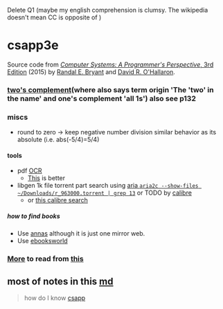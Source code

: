 Delete Q1 (maybe my english comprehension is clumsy. The wikipedia doesn't mean CC is opposite of )
# csapp3e
Source code from [*Computer Systems: A Programmer's Perspective*, 3rd Edition](http://csapp.cs.cmu.edu/3e/home.html) (2015) by [Randal E. Bryant](http://www.cs.cmu.edu/~bryant) and [David R. O'Hallaron](http://www.cs.cmu.edu/~droh).
###  [two's complement](https://en.wikipedia.org/wiki/Two%27s_complement#Theory)(where also says term origin 'The 'two' in the name' and one's complement 'all 1s') also see p132
### miscs
- round to zero -> keep negative number division similar behavior as its absolute (i.e. abs(-5/4)=5/4)
#### tools
- pdf [OCR](https://tools.pdf24.org/en/ocr-pdf)
  - [This](https://avepdf.com/pdf-ocr) is better
- libgen 1k file torrent part search using [aria `aria2c --show-files ~/Downloads/r_963000.torrent | grep 13`](https://github.com/aria2/aria2/issues/843) or TODO by [calibre](https://www.reddit.com/r/libgen/comments/lxt7gu/ive_got_1000_books_now_what/)
  - or [this calibre search](https://www.reddit.com/r/Piracy/comments/wq03z7/a_calibre_plugin_that_allows_you_to_search_for/)
##### how to find books
- Use [annas](https://zh.annas-archive.org/) although it is just one mirror web.
- Use [ebooksworld](https://dl.ebooksworld.ir/books/Artificial.Intelligence.A.Modern.Approach.4th.Edition.Peter.Norvig.%20Stuart.Russell.Pearson.9780134610993.EBooksWorld.ir.pdf)
### [More](https://teachyourselfcs.com/) to read from [this](https://news.ycombinator.com/item?id=22286340)
## most of notes in this [md](./asm/README.md)
> how do I know [csapp](https://www.zhihu.com/question/19627054?utm_id=0)